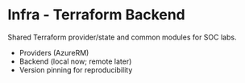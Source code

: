 # Infra - Terraform Backend

Shared Terraform provider/state and common modules for SOC labs.
- Providers (AzureRM)
- Backend (local now; remote later)
- Version pinning for reproducibility

